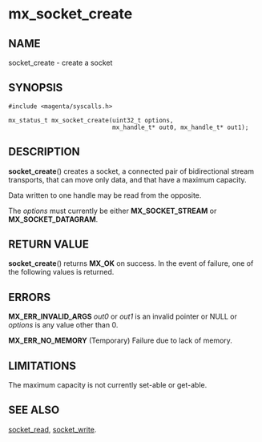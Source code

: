 # mx_socket_create

## NAME

socket_create - create a socket

## SYNOPSIS

```
#include <magenta/syscalls.h>

mx_status_t mx_socket_create(uint32_t options,
                             mx_handle_t* out0, mx_handle_t* out1);

```

## DESCRIPTION

**socket_create**() creates a socket, a connected pair of
bidirectional stream transports, that can move only data, and that
have a maximum capacity.

Data written to one handle may be read from the opposite.

The *options* must currently be either **MX_SOCKET_STREAM** or
**MX_SOCKET_DATAGRAM**.

## RETURN VALUE

**socket_create**() returns **MX_OK** on success. In the event of
failure, one of the following values is returned.

## ERRORS

**MX_ERR_INVALID_ARGS**  *out0* or *out1* is an invalid pointer or NULL or
*options* is any value other than 0.

**MX_ERR_NO_MEMORY**  (Temporary) Failure due to lack of memory.

## LIMITATIONS

The maximum capacity is not currently set-able or get-able.

## SEE ALSO

[socket_read](socket_read.md),
[socket_write](socket_write.md).
